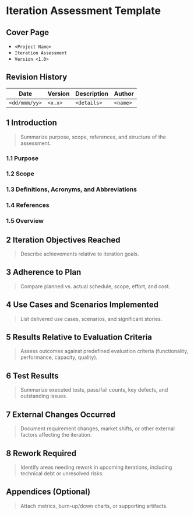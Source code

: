 # Iteration Assessment Template


## Cover Page
- `<Project Name>`
- `Iteration Assessment`
- `Version <1.0>`

## Revision History
| Date | Version | Description | Author |
| --- | --- | --- | --- |
| `<dd/mmm/yy>` | `<x.x>` | `<details>` | `<name>` |

## 1 Introduction
> Summarize purpose, scope, references, and structure of the assessment.

### 1.1 Purpose
### 1.2 Scope
### 1.3 Definitions, Acronyms, and Abbreviations
### 1.4 References
### 1.5 Overview

## 2 Iteration Objectives Reached
> Describe achievements relative to iteration goals.

## 3 Adherence to Plan
> Compare planned vs. actual schedule, scope, effort, and cost.

## 4 Use Cases and Scenarios Implemented
> List delivered use cases, scenarios, and significant stories.

## 5 Results Relative to Evaluation Criteria
> Assess outcomes against predefined evaluation criteria (functionality, performance, capacity, quality).

## 6 Test Results
> Summarize executed tests, pass/fail counts, key defects, and outstanding issues.

## 7 External Changes Occurred
> Document requirement changes, market shifts, or other external factors affecting the iteration.

## 8 Rework Required
> Identify areas needing rework in upcoming iterations, including technical debt or unresolved risks.

## Appendices (Optional)
> Attach metrics, burn-up/down charts, or supporting artifacts.
